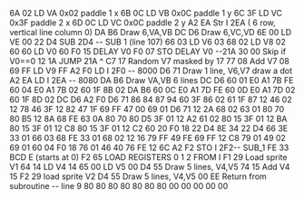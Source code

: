 6A 02  LD VA 0x02 paddle 1 x
6B 0C  LD VB 0x0C paddle 1 y
6C 3F  LD VC 0x3F paddle 2 x
6D 0C  LD VC 0x0C paddle 2 y
A2 EA  Str I 2EA ( 6 row, vertical line column 0)
DA B6  Draw 6,VA,VB 
DC D6  Draw 6,VC,VD
6E 00  LD VE 00
22 D4  SUB 2D4 -- SUB 1 (line 107)
66 03  LD V6 03
68 02  LD V8 02
60 60  LD V0 60
F0 15  DELAY V0
F0 07  STO DELAY V0 --21A
30 00  Skip if V0==0
12 1A  JUMP 21A        ^
C7 17  Random V7 masked by 17
77 08  Add V7 08
69 FF  LD V9 FF
A2 F0  LD I 2F0 -- 8000
D6 71  Draw 1 line, V6,V7  draw a dot 
A2 EA  LD I 2EA -- 8080
DA B6  Draw VA,VB 6 lines
DC D6
60 01
E0 A1
7B FE
60 04
E0 A1
7B 02
60 1F
8B 02
DA B6
60 0C
E0 A1
7D FE
60 0D
E0 A1
7D 02
60 1F
8D 02
DC D6
A2 F0
D6 71
86 84
87 94
60 3F
86 02
61 1F
87 12
46 02
12 78
46 3F
12 82
47 1F
69 FF
47 00
69 01
D6 71
12 2A
68 02
63 01
80 70
80 B5
12 8A
68 FE
63 0A
80 70
80 D5
3F 01
12 A2
61 02
80 15
3F 01
12 BA
80 15
3F 01
12 C8
80 15
3F 01
12 C2
60 20
F0 18
22 D4
8E 34
22 D4
66 3E
33 01
66 03
68 FE
33 01
68 02
12 16
79 FF
49 FE
69 FF
12 C8
79 01
49 02
69 01
60 04
F0 18
76 01
46 40
76 FE
12 6C
A2 F2  STO I 2F2-- SUB_1
FE 33  BCD E (starts at 0)
F2 65  LOAD REGISTERS 0 1 2 FROM I
F1 29  Load sprite V1
64 14  LD V4 14 
65 00  LD V5 00 
D4 55  Draw 5 lines, V4,V5
74 15  Add V4 15
F2 29  load sprite V2
D4 55  Draw 5 lines, V4,V5
00 EE  Return from subroutine -- line 9
80 80
80 80
80 80
80 00
00 00
00 00
